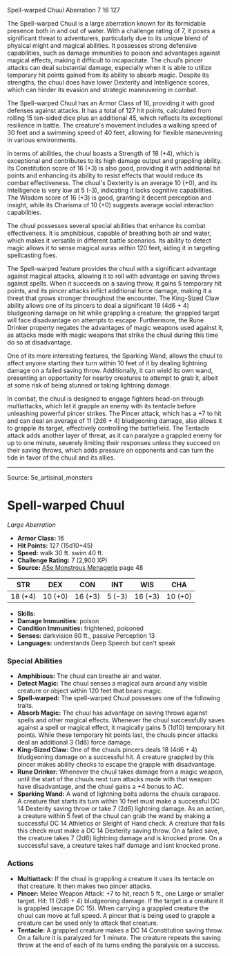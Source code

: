 <MonsterName/>Spell-warped Chuul</MonsterName>
<CreatureType/>Aberration</CreatureType>
<CR/>7</CR>
<AC/>16</AC>
<HP/>127</HP>
<summary>The Spell-warped Chuul is a large aberration known for its formidable presence both in and out of water. With a challenge rating of 7, it poses a significant threat to adventurers, particularly due to its unique blend of physical might and magical abilities. It possesses strong defensive capabilities, such as damage immunities to poison and advantages against magical effects, making it difficult to incapacitate. The chuul’s pincer attacks can deal substantial damage, especially when it is able to utilize temporary hit points gained from its ability to absorb magic. Despite its strengths, the chuul does have lower Dexterity and Intelligence scores, which can hinder its evasion and strategic maneuvering in combat.</summary>

<detail>

The Spell-warped Chuul has an Armor Class of 16, providing it with good defenses against attacks. It has a total of 127 hit points, calculated from rolling 15 ten-sided dice plus an additional 45, which reflects its exceptional resilience in battle. The creature's movement includes a walking speed of 30 feet and a swimming speed of 40 feet, allowing for flexible maneuvering in various environments. 

In terms of abilities, the chuul boasts a Strength of 18 (+4), which is exceptional and contributes to its high damage output and grappling ability. Its Constitution score of 16 (+3) is also good, providing it with additional hit points and enhancing its ability to resist effects that would reduce its combat effectiveness. The chuul's Dexterity is an average 10 (+0), and its Intelligence is very low at 5 (-3), indicating it lacks cognitive capabilities. The Wisdom score of 16 (+3) is good, granting it decent perception and insight, while its Charisma of 10 (+0) suggests average social interaction capabilities. 

The chuul possesses several special abilities that enhance its combat effectiveness. It is amphibious, capable of breathing both air and water, which makes it versatile in different battle scenarios. Its ability to detect magic allows it to sense magical auras within 120 feet, aiding it in targeting spellcasting foes. 

The Spell-warped feature provides the chuul with a significant advantage against magical attacks, allowing it to roll with advantage on saving throws against spells. When it succeeds on a saving throw, it gains 5 temporary hit points, and its pincer attacks inflict additional force damage, making it a threat that grows stronger throughout the encounter. The King-Sized Claw ability allows one of its pincers to deal a significant 18 (4d6 + 4) bludgeoning damage on hit while grappling a creature; the grappled target will face disadvantage on attempts to escape. Furthermore, the Rune Drinker property negates the advantages of magic weapons used against it, as attacks made with magic weapons that strike the chuul during this time do so at disadvantage. 

One of its more interesting features, the Sparking Wand, allows the chuul to affect anyone starting their turn within 10 feet of it by dealing lightning damage on a failed saving throw. Additionally, it can wield its own wand, presenting an opportunity for nearby creatures to attempt to grab it, albeit at some risk of being stunned or taking lightning damage.

In combat, the chuul is designed to engage fighters head-on through multiattacks, which let it grapple an enemy with its tentacle before unleashing powerful pincer strikes. The Pincer attack, which has a +7 to hit and can deal an average of 11 (2d6 + 4) bludgeoning damage, also allows it to grapple its target, effectively controlling the battlefield. The Tentacle attack adds another layer of threat, as it can paralyze a grappled enemy for up to one minute, severely limiting their responses unless they succeed on their saving throws, which adds pressure on opponents and can turn the tide in favor of the chuul and its allies.</detail>



---

Source: 5e_artisinal_monsters

# Spell-warped Chuul

*Large* *Aberration*

- **Armor Class:** 16
- **Hit Points:** 127 (15d10+45)
- **Speed:** walk 30 ft. swim 40 ft.
- **Challenge Rating:** 7 (2,900 XP)
- **Source:** [A5e Monstrous Menagerie](https://enpublishingrpg.com/products/level-up-monstrous-menagerie-a5e) page 48

| STR | DEX | CON | INT | WIS | CHA |
| --- | --- | --- | --- | --- | --- |
| 18 (+4) | 10 (+0) | 16 (+3) | 5 (-3) | 16 (+3) | 10 (+0) |

- **Skills:** 
- **Damage Immunities:** poison
- **Condition Immunities:** frightened, poisoned
- **Senses:** darkvision 60 ft., passive Perception 13
- **Languages:** understands Deep Speech but can't speak

### Special Abilities

- **Amphibious:** The chuul can breathe air and water.
- **Detect Magic:** The chuul senses a magical aura around any visible creature or object within 120 feet that bears magic.
- **Spell-warped:** The spell-warped Chuul possesses one of the following traits.
- **Absorb Magic:** The chuul has advantage on saving throws against spells and other magical effects. Whenever the chuul successfully saves against a spell or magical effect, it magically gains 5 (1d10) temporary hit points. While these temporary hit points last, the chuuls pincer attacks deal an additional 3 (1d6) force damage.
- **King-Sized Claw:** One of the chuuls pincers deals 18 (4d6 + 4) bludgeoning damage on a successful hit. A creature grappled by this pincer makes ability checks to escape the grapple with disadvantage.
- **Rune Drinker:** Whenever the chuul takes damage from a magic weapon, until the start of the chuuls next turn attacks made with that weapon have disadvantage, and the chuul gains a +4 bonus to AC.
- **Sparking Wand:** A wand of lightning bolts adorns the chuuls carapace. A creature that starts its turn within 10 feet must make a successful DC 14 Dexterity saving throw or take 7 (2d6) lightning damage. As an action, a creature within 5 feet of the chuul can grab the wand by making a successful DC 14 Athletics or Sleight of Hand check. A creature that fails this check must make a DC 14 Dexterity saving throw. On a failed save, the creature takes 7 (2d6) lightning damage and is knocked prone. On a successful save, a creature takes half damage and isnt knocked prone.

### Actions

- **Multiattack:** If the chuul is grappling a creature  it uses its tentacle on that creature. It then makes two pincer attacks.
- **Pincer:** Melee Weapon Attack: +7 to hit, reach 5 ft., one Large or smaller target. Hit: 11 (2d6 + 4) bludgeoning damage. If the target is a creature  it is grappled (escape DC 15). When carrying a grappled creature  the chuul can move at full speed. A pincer that is being used to grapple a creature can be used only to attack that creature.
- **Tentacle:** A grappled creature makes a DC 14 Constitution saving throw. On a failure  it is paralyzed for 1 minute. The creature repeats the saving throw at the end of each of its turns  ending the paralysis on a success.




